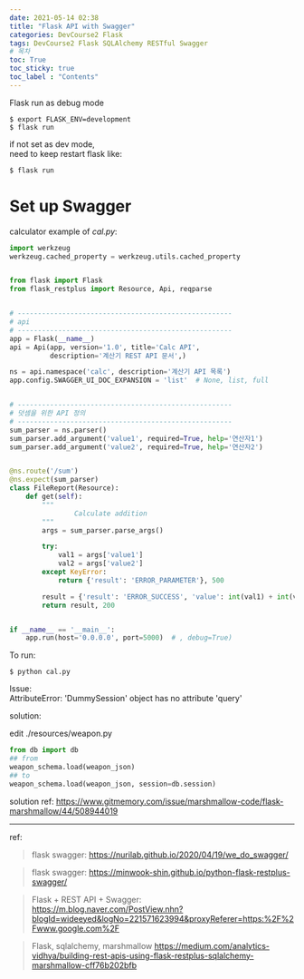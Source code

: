 ```yaml
---
date: 2021-05-14 02:38
title: "Flask API with Swagger"
categories: DevCourse2 Flask
tags: DevCourse2 Flask SQLAlchemy RESTful Swagger
# 목차
toc: True  
toc_sticky: true 
toc_label : "Contents"
---
```


Flask run as debug mode  
```
$ export FLASK_ENV=development
$ flask run
```  
if not set as dev mode,  
need to keep restart flask like:  
```
$ flask run
```  

# Set up Swagger

calculator example of *cal.py*:  
```python
import werkzeug
werkzeug.cached_property = werkzeug.utils.cached_property


from flask import Flask
from flask_restplus import Resource, Api, reqparse


# -----------------------------------------------------
# api
# -----------------------------------------------------
app = Flask(__name__)
api = Api(app, version='1.0', title='Calc API',
          description='계산기 REST API 문서',)

ns = api.namespace('calc', description='계산기 API 목록')
app.config.SWAGGER_UI_DOC_EXPANSION = 'list'  # None, list, full


# -----------------------------------------------------
# 덧셈을 위한 API 정의
# -----------------------------------------------------
sum_parser = ns.parser()
sum_parser.add_argument('value1', required=True, help='연산자1')
sum_parser.add_argument('value2', required=True, help='연산자2')


@ns.route('/sum')
@ns.expect(sum_parser)
class FileReport(Resource):
    def get(self):
        """
                Calculate addition
        """
        args = sum_parser.parse_args()

        try:
            val1 = args['value1']
            val2 = args['value2']
        except KeyError:
            return {'result': 'ERROR_PARAMETER'}, 500

        result = {'result': 'ERROR_SUCCESS', 'value': int(val1) + int(val2)}
        return result, 200


if __name__ == '__main__':
    app.run(host='0.0.0.0', port=5000)  # , debug=True)
```  

To run:  
```
$ python cal.py
```  




Issue:  
AttributeError: 'DummySession' object has no attribute 'query'  


solution:  

edit  ./resources/weapon.py
```python
from db import db
## from 
weapon_schema.load(weapon_json)
## to
weapon_schema.load(weapon_json, session=db.session)
```  

solution ref:  <https://www.gitmemory.com/issue/marshmallow-code/flask-marshmallow/44/508944019>


---  

ref:  
> flask swagger: <https://nurilab.github.io/2020/04/19/we_do_swagger/>  

> flask swagger: <https://minwook-shin.github.io/python-flask-restplus-swagger/>

>  Flask + REST API + Swagger: <https://m.blog.naver.com/PostView.nhn?blogId=wideeyed&logNo=221571623994&proxyReferer=https:%2F%2Fwww.google.com%2F>

> Flask, sqlalchemy, marshmallow <https://medium.com/analytics-vidhya/building-rest-apis-using-flask-restplus-sqlalchemy-marshmallow-cff76b202bfb>

